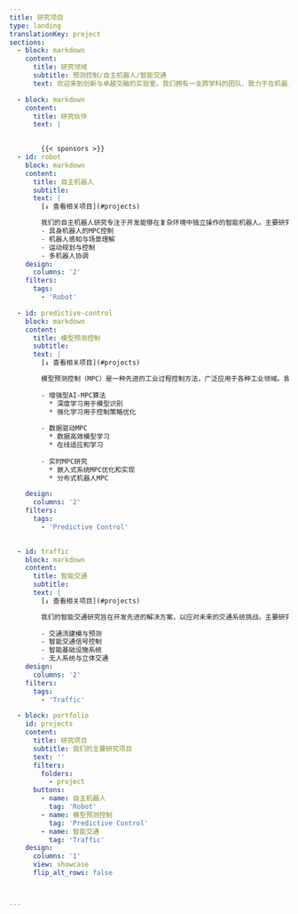 ```yaml
---
title: 研究项目
type: landing
translationKey: project
sections:
  - block: markdown
    content:
      title: 研究领域
      subtitle: 预测控制/自主机器人/智能交通
      text: 欢迎来到创新与卓越交融的实验室。我们拥有一支跨学科的团队，致力于在机器人/预测控制/智慧交通领域的创新。请探索以下内容，了解我们的开创性研究计划与项目，共同见证技术革新的力量。实验室不定期提供研究实习课题，长期欢迎优秀的本科/研究生邮件联系。

  - block: markdown
    content:
      title: 研究伙伴
      text: |
       

        {{< sponsors >}}
  - id: robot
    block: markdown
    content:
      title: 自主机器人
      subtitle: 
      text: |
        [↓ 查看相关项目](#projects)

        我们的自主机器人研究专注于开发能够在复杂环境中独立操作的智能机器人。主要研究领域包括：
        - 具身机器人的MPC控制
        - 机器人感知与场景理解
        - 运动规划与控制
        - 多机器人协调
    design:
      columns: '2'
    filters:
      tags:
        - 'Robot'

  - id: predictive-control
    block: markdown
    content:
      title: 模型预测控制
      subtitle: 
      text: |
        [↓ 查看相关项目](#projects)

        模型预测控制（MPC）是一种先进的工业过程控制方法，广泛应用于各种工业领域。我们的研究特别关注将人工智能和数据驱动的方法与MPC相结合：
        
        - 增强型AI-MPC算法
          * 深度学习用于模型识别
          * 强化学习用于控制策略优化
        
        - 数据驱动MPC
          * 数据高效模型学习
          * 在线适应和学习
        
        - 实时MPC研究
          * 嵌入式系统MPC优化和实现
          * 分布式机器人MPC

    design:
      columns: '2'
    filters:
      tags: 
        - 'Predictive Control'  
    

  - id: traffic
    block: markdown
    content:
      title: 智能交通
      subtitle: 
      text: |
        [↓ 查看相关项目](#projects)

        我们的智能交通研究旨在开发先进的解决方案，以应对未来的交通系统挑战。主要研究方向包括：
        
        - 交通流建模与预测
        - 智能交通信号控制
        - 智能基础设施系统
        - 无人系统与立体交通
    design:
      columns: '2'
    filters:
      tags:
        - 'Traffic' 

  - block: portfolio
    id: projects
    content:
      title: 研究项目
      subtitle: 我们的主要研究项目
      text: ''
      filters:
        folders:
          - project
      buttons:
        - name: 自主机器人
          tag: 'Robot'
        - name: 模型预测控制
          tag: 'Predictive Control'
        - name: 智能交通
          tag: 'Traffic'
    design:
      columns: '1'
      view: showcase
      flip_alt_rows: false



---
```

